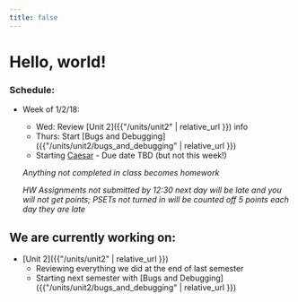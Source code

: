 ```yaml
---
title: false
---
```


# Hello, world!

### Schedule:

- Week of 1/2/18:
  - Wed: Review [Unit 2]({{"/units/unit2" | relative_url }}) info
  - Thurs: Start [Bugs and Debugging]({{"/units/unit2/bugs_and_debugging" | relative_url }})
  - Starting [Caesar](http://docs.cs50.net/2018/ap/problems/caesar/caesar.html) - Due date TBD (but not this week!)

  *Anything not completed in class becomes homework*

  *HW Assignments not submitted by 12:30 next day will be late and you will not get points; PSETs not turned in will be counted off 5 points each day they are late*


## We are currently working on:
* [Unit 2]({{"/units/unit2" | relative_url }})
  * Reviewing everything we did at the end of last semester
  * Starting next semester with [Bugs and Debugging]({{"/units/unit2/bugs_and_debugging" | relative_url }})



<!--
This is CS50 AP, Harvard University's introduction to the intellectual enterprises of computer science and the art of programming for students in high school, which satisfies the College Board's new AP CS Principles curriculum framework.
-->
<!--
<iframe src="https://www.youtube.com/embed/tZxLMIk_SaY?playlist=GAB6Gm7pTTA"></iframe>
-->
